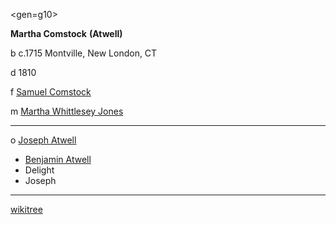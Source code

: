 <gen=g10>

<b>Martha Comstock</b> <b>(Atwell)</b>

b c.1715 Montville, New London, CT

d 1810

f [Samuel Comstock](../g11/samuel_comstock.md)

m [Martha Whittlesey Jones](../g11/martha_whittlesey_jones.md)

<hr>

o [Joseph Atwell](../g10/joseph_atwell_1710.md)

- [Benjamin Atwell](../g9/benjamin_atwell_1735.md)
- Delight
- Joseph

<hr>

[wikitree](https://www.wikitree.com/wiki/Comstock-247)
